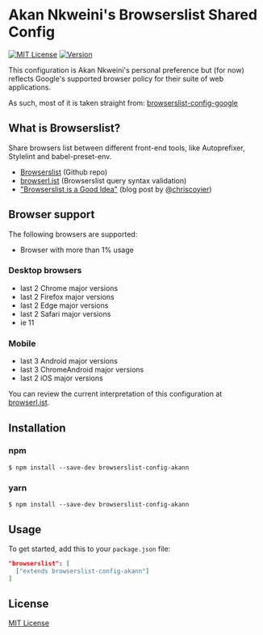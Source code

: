 # Akan Nkweini's Browserslist Shared Config

[![MIT License][license-image]][license-url]
[![Version][version-image]][version-url]

This configuration is Akan Nkweini's personal preference but (for now) reflects Google's supported browser policy for their suite of web applications.

As such, most of it is taken straight from: [browserslist-config-google](https://github.com/awkaiser/browserslist-config-google/)

## What is Browserslist?

Share browsers list between different front-end tools, like Autoprefixer, Stylelint and babel-preset-env.

* [Browserslist](https://github.com/ai/browserslist) (Github repo)
* [browserl.ist](http://browserl.ist) (Browserslist query syntax validation)
* ["Browserslist is a Good Idea"](https://css-tricks.com/browserlist-good-idea/) (blog post by [@chriscoyier](https://github.com/chriscoyier))

## Browser support

The following browsers are supported:

* Browser with more than 1% usage


### Desktop browsers

* last 2 Chrome major versions
* last 2 Firefox major versions
* last 2 Edge major versions
* last 2 Safari major versions
* ie 11


### Mobile

* last 3 Android major versions
* last 3 ChromeAndroid major versions
* last 2 iOS major versions

You can review the current interpretation of this configuration at [browserl.ist](http://browserl.ist/?q=last+2+Chrome+major+versions%2C+last+2+Firefox+major+versions%2C+last+2+Safari+major+versions%2C+last+2+Edge+major+versions%2C+ie+11%2C+last+3+Android+major+versions%2C+last+3+ChromeAndroid+major+versions%2C+last+2+iOS+major+versions).


## Installation

### npm
```
$ npm install --save-dev browserslist-config-akann
```

### yarn
```
$ npm install --save-dev browserslist-config-akann
```

## Usage

To get started, add this to your `package.json` file:

```json
"browserslist": [
  ["extends browserslist-config-akann"]
]
```

## License

[MIT License][license-url]

[license-image]: https://img.shields.io/badge/license-MIT-blue.svg
[license-url]: https://github.com/akann/browserslist-config/blob/master/LICENSE
[version-image]: https://img.shields.io/npm/v/browserslist-config-akann.svg
[version-url]: https://www.npmjs.com/package/browserslist-config-akann
